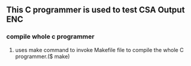 ## This C programmer is used to test CSA Output ENC ##
### compile whole c programmer ###
1. uses make command to invoke Makefile file to compile the whole C programmer.($ make)

